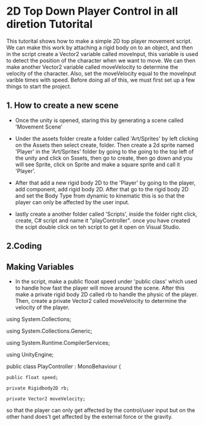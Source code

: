# 2D Top Down Player Control in all diretion Tutorital
This tutorital shows how to make a simple 2D top player movement script. We can make this work by attaching a rigid body on to an object, and then in the script create a Vector2 variable called moveInput, this variable is used to detect the position of the character when we want to move. We can then make another Vector2 variable called moveVelocity to determine the velocity of the character. Also, set the moveVelocity equal to the moveInput varible times with speed. Before doing all of this, we must first set up a few things to start the project.

## 1. How to create a new scene

- Once the unity is opened, staring this by generating a scene called 'Movement Scene'

- Under the assets folder create a folder called 'Art/Sprites' by left clicking on the Assets then select create, folder. Then create a 2d sprite named 'Player' in the 'Art/Sprites' folder by going to the going to the top left of the unity and click on Sssets, then go to create, then go down and you will see Sprite, click on Sprite and make a square sprite and call it 'Player'.

- After that add a new rigid body 2D to the 'Player' by going to the player, add component, add rigid body 2D. After that go to the rigid body 2D and set the Body Type from dynamic to kinematic this is so that the player can only be affected by the user input. 

- lastly create a another folder called 'Scripts', inside the folder right click, create, C# script and name it "playController". once you have created the scipt double click on teh script to get it open on Visual Studio.


## 2.Coding

## Making Variables
- In the script, make a public flooat speed under 'public class' which used to handle how fast the player will move around the scene. After this make a private rigid body 2D called rb to handle the physic of the player. Then, create a private Vector2 called moveVelocity to determine the velocity of the player.  

using System.Collections;
  
using System.Collections.Generic;
  
using System.Runtime.CompilerServices;
  
using UnityEngine;

public class PlayController : MonoBehaviour
{
    
    public float speed;
    
    private Rigidbody2D rb;
    
    private Vector2 moveVelocity;




so that the player can only get affected by the control/user input but on the other hand does't get affected by the external force or the gravity.

